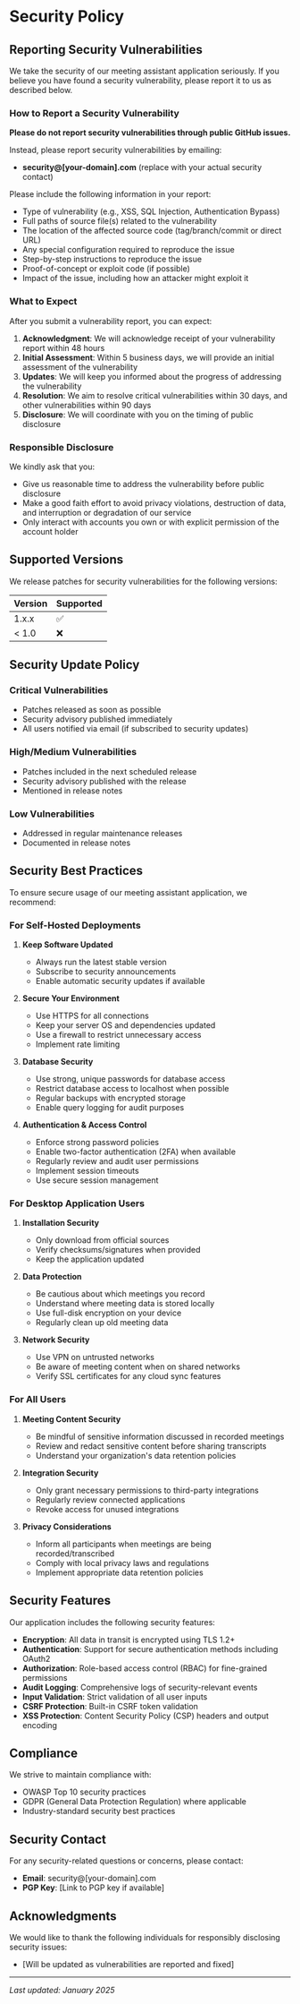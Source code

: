 # Security Policy

## Reporting Security Vulnerabilities

We take the security of our meeting assistant application seriously. If you believe you have found a security vulnerability, please report it to us as described below.

### How to Report a Security Vulnerability

**Please do not report security vulnerabilities through public GitHub issues.**

Instead, please report security vulnerabilities by emailing:
- **security@[your-domain].com** (replace with your actual security contact)

Please include the following information in your report:
- Type of vulnerability (e.g., XSS, SQL Injection, Authentication Bypass)
- Full paths of source file(s) related to the vulnerability
- The location of the affected source code (tag/branch/commit or direct URL)
- Any special configuration required to reproduce the issue
- Step-by-step instructions to reproduce the issue
- Proof-of-concept or exploit code (if possible)
- Impact of the issue, including how an attacker might exploit it

### What to Expect

After you submit a vulnerability report, you can expect:

1. **Acknowledgment**: We will acknowledge receipt of your vulnerability report within 48 hours
2. **Initial Assessment**: Within 5 business days, we will provide an initial assessment of the vulnerability
3. **Updates**: We will keep you informed about the progress of addressing the vulnerability
4. **Resolution**: We aim to resolve critical vulnerabilities within 30 days, and other vulnerabilities within 90 days
5. **Disclosure**: We will coordinate with you on the timing of public disclosure

### Responsible Disclosure

We kindly ask that you:
- Give us reasonable time to address the vulnerability before public disclosure
- Make a good faith effort to avoid privacy violations, destruction of data, and interruption or degradation of our service
- Only interact with accounts you own or with explicit permission of the account holder

## Supported Versions

We release patches for security vulnerabilities for the following versions:

| Version | Supported          |
| ------- | ------------------ |
| 1.x.x   | :white_check_mark: |
| < 1.0   | :x:                |

## Security Update Policy

### Critical Vulnerabilities
- Patches released as soon as possible
- Security advisory published immediately
- All users notified via email (if subscribed to security updates)

### High/Medium Vulnerabilities
- Patches included in the next scheduled release
- Security advisory published with the release
- Mentioned in release notes

### Low Vulnerabilities
- Addressed in regular maintenance releases
- Documented in release notes

## Security Best Practices

To ensure secure usage of our meeting assistant application, we recommend:

### For Self-Hosted Deployments

1. **Keep Software Updated**
   - Always run the latest stable version
   - Subscribe to security announcements
   - Enable automatic security updates if available

2. **Secure Your Environment**
   - Use HTTPS for all connections
   - Keep your server OS and dependencies updated
   - Use a firewall to restrict unnecessary access
   - Implement rate limiting

3. **Database Security**
   - Use strong, unique passwords for database access
   - Restrict database access to localhost when possible
   - Regular backups with encrypted storage
   - Enable query logging for audit purposes

4. **Authentication & Access Control**
   - Enforce strong password policies
   - Enable two-factor authentication (2FA) when available
   - Regularly review and audit user permissions
   - Implement session timeouts
   - Use secure session management

### For Desktop Application Users

1. **Installation Security**
   - Only download from official sources
   - Verify checksums/signatures when provided
   - Keep the application updated

2. **Data Protection**
   - Be cautious about which meetings you record
   - Understand where meeting data is stored locally
   - Use full-disk encryption on your device
   - Regularly clean up old meeting data

3. **Network Security**
   - Use VPN on untrusted networks
   - Be aware of meeting content when on shared networks
   - Verify SSL certificates for any cloud sync features

### For All Users

1. **Meeting Content Security**
   - Be mindful of sensitive information discussed in recorded meetings
   - Review and redact sensitive content before sharing transcripts
   - Understand your organization's data retention policies

2. **Integration Security**
   - Only grant necessary permissions to third-party integrations
   - Regularly review connected applications
   - Revoke access for unused integrations

3. **Privacy Considerations**
   - Inform all participants when meetings are being recorded/transcribed
   - Comply with local privacy laws and regulations
   - Implement appropriate data retention policies

## Security Features

Our application includes the following security features:

- **Encryption**: All data in transit is encrypted using TLS 1.2+
- **Authentication**: Support for secure authentication methods including OAuth2
- **Authorization**: Role-based access control (RBAC) for fine-grained permissions
- **Audit Logging**: Comprehensive logs of security-relevant events
- **Input Validation**: Strict validation of all user inputs
- **CSRF Protection**: Built-in CSRF token validation
- **XSS Protection**: Content Security Policy (CSP) headers and output encoding

## Compliance

We strive to maintain compliance with:
- OWASP Top 10 security practices
- GDPR (General Data Protection Regulation) where applicable
- Industry-standard security best practices

## Security Contact

For any security-related questions or concerns, please contact:
- **Email**: security@[your-domain].com
- **PGP Key**: [Link to PGP key if available]

## Acknowledgments

We would like to thank the following individuals for responsibly disclosing security issues:

- [Will be updated as vulnerabilities are reported and fixed]

---

*Last updated: January 2025*
